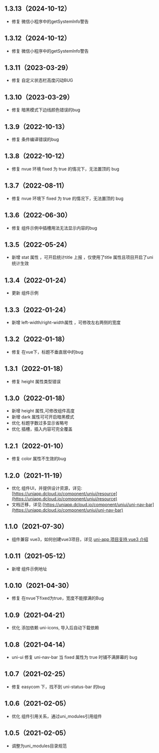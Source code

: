 ## 1.3.13（2024-10-12）
- 修复 微信小程序中的getSystemInfo警告
## 1.3.12（2024-10-12）
- 修复 微信小程序中的getSystemInfo警告
## 1.3.11（2023-03-29）
- 修复 自定义状态栏高度闪动BUG
## 1.3.10（2023-03-29）
- 修复 暗黑模式下边线颜色错误的bug
## 1.3.9（2022-10-13）
- 修复 条件编译错误的bug
## 1.3.8（2022-10-12）
- 修复 nvue 环境 fixed 为 true 的情况下，无法置顶的 bug
## 1.3.7（2022-08-11）
- 修复 nvue 环境下 fixed 为 true 的情况下，无法置顶的 bug
## 1.3.6（2022-06-30）
- 修复 组件示例中插槽用法无法显示内容的bug
## 1.3.5（2022-05-24）
- 新增 stat 属性 ，可开启统计title 上报 ，仅使用了title 属性且项目开启了uni统计生效
## 1.3.4（2022-01-24）
- 更新 组件示例
## 1.3.3（2022-01-24）
- 新增 left-width/right-width属性 ，可修改左右两侧的宽度
## 1.3.2（2022-01-18）
- 修复 在vue下，标题不垂直居中的bug
## 1.3.1（2022-01-18）
- 修复 height 属性类型错误
## 1.3.0（2022-01-18）
- 新增 height 属性,可修改组件高度
- 新增 dark 属性可可开启暗黑模式
- 优化 标题字数过多显示省略号
- 优化 插槽，插入内容可完全覆盖
## 1.2.1（2022-01-10）
- 修复 color 属性不生效的bug
## 1.2.0（2021-11-19）
- 优化 组件UI，并提供设计资源，详见:[https://uniapp.dcloud.io/component/uniui/resource](https://uniapp.dcloud.io/component/uniui/resource)
- 文档迁移，详见:[https://uniapp.dcloud.io/component/uniui/uni-nav-bar](https://uniapp.dcloud.io/component/uniui/uni-nav-bar)
## 1.1.0（2021-07-30）
- 组件兼容 vue3，如何创建vue3项目，详见 [uni-app 项目支持 vue3 介绍](https://ask.dcloud.net.cn/article/37834)
## 1.0.11（2021-05-12）
- 新增 组件示例地址
## 1.0.10（2021-04-30）
- 修复 在nvue下fixed为true，宽度不能撑满的Bug
## 1.0.9（2021-04-21）
- 优化 添加依赖 uni-icons, 导入后自动下载依赖
## 1.0.8（2021-04-14）
- uni-ui 修复 uni-nav-bar 当 fixed 属性为 true 时铺不满屏幕的 bug

## 1.0.7（2021-02-25）
- 修复 easycom 下，找不到 uni-status-bar 的bug

## 1.0.6（2021-02-05）
- 优化 组件引用关系，通过uni_modules引用组件

## 1.0.5（2021-02-05）
- 调整为uni_modules目录规范
